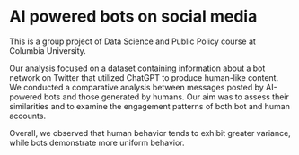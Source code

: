 # AI powered bots on social media
This is a group project of Data Science and Public Policy course at Columbia University.

Our analysis focused on a dataset containing information about a bot network on Twitter that utilized ChatGPT to produce human-like content. We conducted a comparative analysis between messages posted by AI-powered bots and those generated by humans. Our aim was to assess their similarities and to examine the engagement patterns of both bot and human accounts.

Overall, we observed that human behavior tends to exhibit greater variance, while bots demonstrate more uniform behavior.
